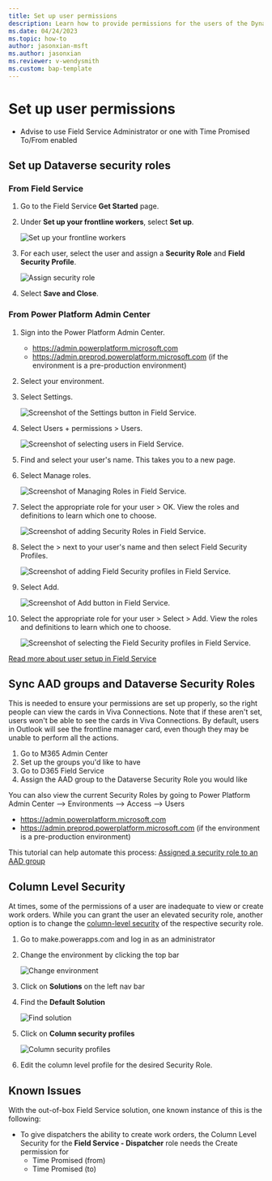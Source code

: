```yaml
---
title: Set up user permissions
description: Learn how to provide permissions for the users of the Dynamics 365 Field Service (Preview).
ms.date: 04/24/2023
ms.topic: how-to
author: jasonxian-msft
ms.author: jasonxian
ms.reviewer: v-wendysmith
ms.custom: bap-template
---
```


# Set up user permissions

- Advise to use Field Service Administrator or one with Time Promised To/From enabled

## Set up Dataverse security roles

### From Field Service

1. Go to the Field Service **Get Started** page.

1. Under **Set up your frontline workers**, select **Set up**.

    ![Set up your frontline workers](media/setup_1.png)

1. For each user, select the user and assign a **Security Role** and **Field Security Profile**.

   ![Assign security role](media/setup_2.png)

1. Select **Save and Close**.

### From Power Platform Admin Center

1. Sign into the Power Platform Admin Center.
    - https://admin.powerplatform.microsoft.com
    - https://admin.preprod.powerplatform.microsoft.com (if the environment is a pre-production environment)
1. Select your environment.
1. Select Settings.

    ![Screenshot of the Settings button in Field Service.](media/permissions_1.png)

1. Select Users + permissions > Users.

    ![Screenshot of selecting users in Field Service.](media/permissions_2.png)

1. Find and select your user's name. This takes you to a new page.
1. Select Manage roles.

    ![Screenshot of Managing Roles in Field Service.](media/permissions_3.png)

1. Select the appropriate role for your user > OK. View the roles and definitions to learn which one to choose.

    ![Screenshot of adding Security Roles in Field Service.](media/permissions_4.png)

1. Select the > next to your user's name and then select Field Security Profiles.

    ![Screenshot of adding Field Security profiles in Field Service.](media/permissions_5.png)

1. Select Add.

    ![Screenshot of Add button in Field Service.](media/permissions_6.png)

1. Select the appropriate role for your user > Select > Add. View the roles and definitions to learn which one to choose.

    ![Screenshot of selecting the Field Security profiles in Field Service.](media/permissions_7.png)

[Read more about user setup in Field Service](https://learn.microsoft.com/en-us/dynamics365/field-service/view-user-accounts-security-roles)

## Sync AAD groups and Dataverse Security Roles

This is needed to ensure your permissions are set up properly, so the right people can view the cards in Viva Connections. Note that if these aren't set, users won't be able to see the cards in Viva Connections. By default, users in Outlook will see the frontline manager card, even though they may be unable to perform all the actions.

1. Go to M365 Admin Center
1. Set up the groups you'd like to have
1. Go to D365 Field Service
1. Assign the AAD group to the Dataverse Security Role you would like

You can also view the current Security Roles by going to Power Platform Admin Center --> Environments --> Access --> Users
- https://admin.powerplatform.microsoft.com
- https://admin.preprod.powerplatform.microsoft.com (if the environment is a pre-production environment)

This tutorial can help automate this process: [Assigned a security role to an AAD group](https://learn.microsoft.com/en-us/power-apps/developer/data-platform/aad-group-team#assign-a-security-role-to-an-aad-group-team)

## Column Level Security

At times, some of the permissions of a user are inadequate to view or create work orders. While you can grant the user an elevated security role, another option is to change the [column-level security](https://learn.microsoft.com/en-us/power-platform/admin/field-level-security) of the respective security role.

1. Go to make.powerapps.com and log in as an administrator
1. Change the environment by clicking the top bar

    ![Change environment](media/column_security_1.png)

1. Click on **Solutions** on the left nav bar
1. Find the **Default Solution**

    ![Find solution](media/column_security_2.png)

1. Click on **Column security profiles**

    ![Column security profiles](media/column_security_3.png)

1. Edit the column level profile for the desired Security Role.

## Known Issues

With the out-of-box Field Service solution, one known instance of this is the following:

- To give dispatchers the ability to create work orders, the Column Level Security for the **Field Service - Dispatcher** role needs the Create permission for 
    - Time Promised (from)
    - Time Promised (to)
